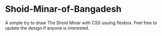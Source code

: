 # Shoid-Minar-of-Bangadesh
A simple try to draw The Shoid Minar with CSS usuing flexbox. Feel free to update the design if anyone is interested.
